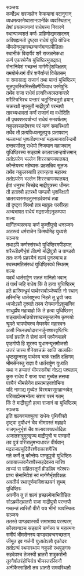 सञ्जयः  
कर्णोऽथ शरजालेन केकयानां पदानुगान्  
व्यधमत्परमेष्वासानग्रानीके व्यवस्थितान्  
तेषां प्रयतमानानां राधेयस्य निवारणे  
रथान्पञ्चशतं कर्णः प्राहिणोद्यमसादनम्  
अविषह्यमतो दृष्ट्वा राधेयं युधि योधिनः  
भीमसेनमुपागच्छन्कर्णबाणप्रपीडिताः  
रथानीकं विदार्यैवं शरै राजन्ननेकधा  
कर्ण एकरथेनैव युधिष्ठिरमुपाद्रवत्  
सेनानिवेशं गच्छन्तं मार्गणैर्भृशविक्षतम्  
यमयोर्मध्यगं वीरं शनैर्यान्तं विचेतसम्  
स समासाद्य राजानं तथा यान्तं युधिष्ठिरम्  
सूतपुत्रस्त्रिभिस्तीक्ष्णैर्विव्याध परमेषुभिः  
तथैव राजा राधेयं प्रत्यविध्यत्स्तनान्तरे  
शरैस्त्रिभिश्च यन्तारं चतुर्भिश्चतुरो हयान्  
चक्ररक्षौ नृपसुतौ माद्रीपुत्रौ परन्तपौ  
तावभ्यधावतां कर्णं राजानं मा वधीदिति  
तौ पृथक्शरवर्षाभ्यां राधेयं समवर्षताम्  
नकुलस्सहदेवश्च परं यत्नं समास्थितौ  
तथैव तौ प्रत्यविध्यत्सूतपुत्रः प्रतापवान्  
भल्लाभ्यां भृशतीक्ष्णाभ्यां महात्मानावरिन्दमौ  
दन्तवर्णांस्तु राधेयो निजघान महाजवान्  
युधिष्ठिरस्य सङ्ग्रामे कालवालान्हयोत्तमान्  
ततोऽपरेण भल्लेन शिरस्त्राणमपातयत्  
कौन्तेयस्य महेष्वासः प्रहसन्निव सूतजः  
तथैव नकुलस्यापि हयान्हत्वा महारथः  
ततोऽपरेण भल्लेन शिरस्त्राणमपातयत्  
ईषां धनुश्च चिच्छेद माद्रीपुत्रस्य धीमतः  
तौ हताश्वौ हतरथौ पाण्डवौ भृशविक्षतौ  
भ्रातरावारुरुहतुस्सहदेवरथं तदा  
तौ दृष्ट्वा विरथौ तत्र मातुलः परवीरहा  
अभ्यभाषत राधेयं मद्रराजोऽनुकम्पया  
शल्यः  
मार्गितव्यस्त्वया कर्ण कुन्तीपुत्रो धनञ्जयः  
अतस्त्वं धर्मराजेन किमर्थमिह युध्यसे  
सञ्जयः   
तथाऽपि कर्णस्संरब्धो युधिष्ठिरमपीडयत्  
शरैस्तीक्ष्णैर्भृशं तीक्ष्णो र्माद्रीपुत्रौ च पाण्डवौ  
ततः कर्णः प्रहस्यैनं शल्यं पुनरुवाच ह  
रथस्थमतिसंरब्धं युधिष्ठिरवधे स्थितम्  
शल्यः  
यदर्थं धार्तराष्ट्रेण सततं मानितो भवान्  
तं पार्थं जहि राधेय किं ते हत्वा युधिष्ठिरम्  
हते ह्यस्मिन्ध्रुवं पार्थस्सर्वाञ्जेष्यति नो रथान्  
तस्मिन्हि धार्तराष्ट्रस्य निहते तु ध्रुवो जयः  
ध्वजोऽसौ दृश्यते तस्य रोचमानोंऽशुमानिव  
साधुर्ह्येष महाबाहो किं ते हत्वा युधिष्ठिरम्  
शङ्खयोर्ध्मातयोश्शब्दस्सुमहानेष कृष्णयोः  
श्रूयते चापघोषश्च मेघस्येव महास्वनः  
असौ निघ्नन्रथोदारानर्जुनश्शरवृष्टिभिः  
सर्वां ग्रसति ते सेनां कर्ण पश्यैनमाहवे  
पृष्ठगोपौ हि शूरस्य युधामन्यूत्तमौजसौ  
उत्तरं चास्य शैनेयश्चक्रं रक्षति सात्यकिः  
धृष्टद्युम्नस्तु पार्थस्य चक्रं रक्षति दक्षिणम्  
भीमसेनस्तु राज्ञा वै धार्तराष्ट्रेण युध्यति  
यथा न हन्यात्तं भीमस्सर्वेषां नोऽद्य पश्यताम्  
कुरु राधेय वै राजा यथा मुच्येत तत्तथा  
पश्यैनं भीमसेनेन ग्रस्तमाहवशोभिना  
यदि नामाद्य मुच्येत विस्मयस्सुमहान्भवेत्  
परित्राह्येनमभ्येत्य संशयं परमं गतम्  
किं ते माद्रीसुतौ हत्वा राजानं वा युधिष्ठिरम्  
सञ्जयः  
इति शल्यवचश्श्रुत्वा राधेयः पृथिवीपते  
दृष्ट्वा दुर्योधनं चैव भीमग्रस्तं महाहवे  
राजगृध्नुर्भृशं चैव शल्यवाक्यप्रचोदितः  
अजातशत्रुमुत्सृज्य माद्रीपुत्रौ च पाण्डवौ  
तव पुत्रं परित्रातुमभ्यधावत वीर्यवान्  
मद्रराजप्रचुदितैरश्वैराकाशगैरिव  
गते कर्णे तु कौन्तेयः पाण्डुपुत्रो युधिष्ठिरः  
अपायाज्जवनैरश्वैस्सहदेवस्य मारिष  
ताभ्यां स सहितस्तूर्णं व्रीडन्निव नरेश्वरः  
प्राप्य सेनानिवेशं स्वं मार्गणैर्भृशविक्षतः  
अवतीर्य रथात्तूर्णमाविशच्छयनं शुभम्  
युधिष्ठिरः  
अपनीय तु तं शल्यं हृच्छल्येनाभिपीडितः  
सोऽब्रवीद्भ्रातरौ राजा माद्रीपुत्रौ परन्तपौ  
गच्छन्तं त्वरितौ वीरौ यत्र भीमो व्यवस्थितः  
सञ्जयः  
ततस्ते पाण्डवास्सर्वे समाभाष्य परस्परम्  
कौरवाणाञ्च सङ्ग्रामे कर्णस्य च महात्मनः  
समीपं भीमसेनस्य पाण्डवावन्वगच्छताम्  
जीमूत इव गर्जन्वै युध्यतेऽसौ वृकोदरः  
ततोऽन्यं रथमास्थाय नकुलो रथपुङ्गवः  
सहदेवश्च तेजस्वी भ्रातरौ शत्रुकर्शनौ  
तुरगैर्वातरंहोभिर्यत्र भीमस्तरस्विनौ  
अनीकैस्सहितौ तत्र भ्रातरौ समवस्थितौ  
